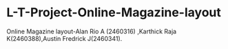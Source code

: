 # L-T-Project-Online-Magazine-layout
Online Magazine layout-Alan Rio A (2460316) ,Karthick Raja K(2460388),Austin Fredrick J(2460341).

